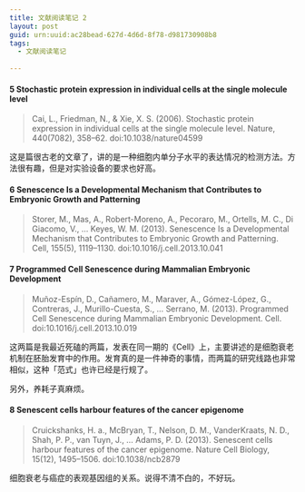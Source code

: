 ```yaml
---
title: 文献阅读笔记 2
layout: post
guid: urn:uuid:ac28bead-627d-4d6d-8f78-d981730908b8
tags:
  - 文献阅读笔记
  
---
```


#### 5 Stochastic protein expression in individual cells at the single molecule level
> Cai, L., Friedman, N., & Xie, X. S. (2006). Stochastic protein expression in individual cells at the single molecule level. Nature, 440(7082), 358–62. doi:10.1038/nature04599

这是篇很古老的文章了，讲的是一种细胞内单分子水平的表达情况的检测方法。方法很有趣，但是对实验设备的要求也好高。

#### 6 Senescence Is a Developmental Mechanism that Contributes to Embryonic Growth and Patterning
> Storer, M., Mas, A., Robert-Moreno, A., Pecoraro, M., Ortells, M. C., Di Giacomo, V., … Keyes, W. M. (2013). Senescence Is a Developmental Mechanism that Contributes to Embryonic Growth and Patterning. Cell, 155(5), 1119–1130. doi:10.1016/j.cell.2013.10.041

#### 7 Programmed Cell Senescence during Mammalian Embryonic Development
>Muñoz-Espín, D., Cañamero, M., Maraver, A., Gómez-López, G., Contreras, J., Murillo-Cuesta, S., … Serrano, M. (2013). Programmed Cell Senescence during Mammalian Embryonic Development. Cell. doi:10.1016/j.cell.2013.10.019

这两篇是我最近死磕的两篇，发表在同一期的《Cell》上，主要讲述的是细胞衰老机制在胚胎发育中的作用。发育真的是一件神奇的事情，而两篇的研究线路也非常相似，这种「范式」也许已经是行规了。

另外，养耗子真麻烦。

#### 8 Senescent cells harbour features of the cancer epigenome
> Cruickshanks, H. a., McBryan, T., Nelson, D. M., VanderKraats, N. D., Shah, P. P., van Tuyn, J., … Adams, P. D. (2013). Senescent cells harbour features of the cancer epigenome. Nature Cell Biology, 15(12), 1495–1506. doi:10.1038/ncb2879

细胞衰老与癌症的表观基因组的关系。说得不清不白的，不好玩。